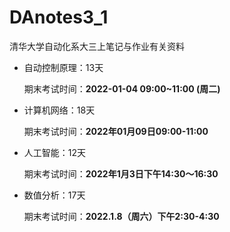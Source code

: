 # DAnotes3_1
清华大学自动化系大三上笔记与作业有关资料

- 自动控制原理：13天

  期末考试时间：**2022-01-04 09:00~11:00 (周二)**

- 计算机网络：18天

  期末考试时间：**2022年01月09日09:00-11:00**

- 人工智能：12天

  期末考试时间：**2022年1月3日下午14:30～16:30**

- 数值分析：17天

  期末考试时间：**2022.1.8（周六）下午2:30-4:30**

